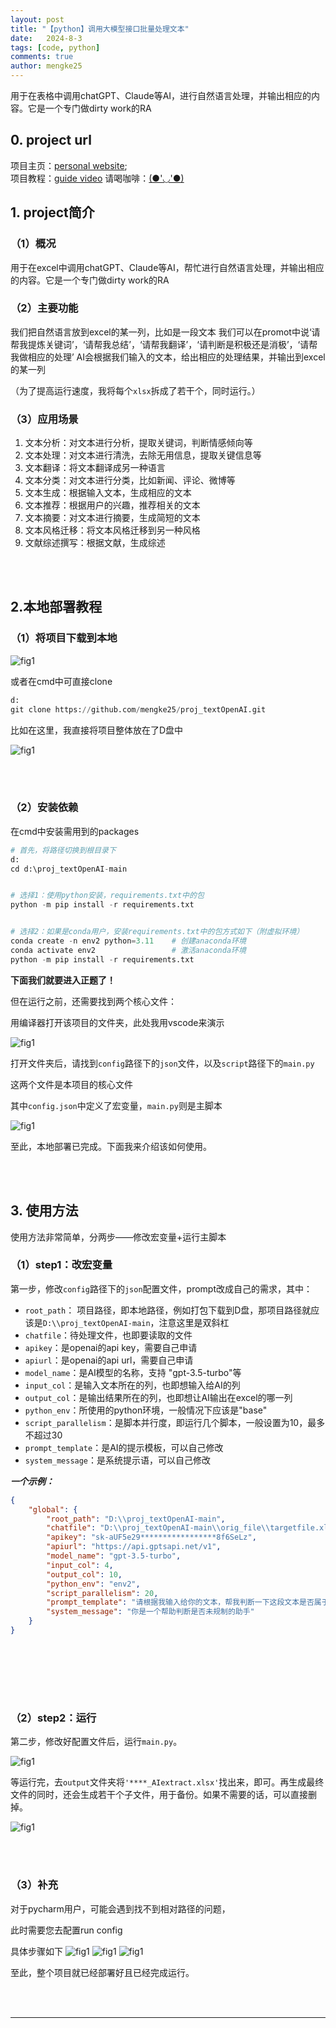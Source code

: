 ```yaml
---
layout: post
title: "【python】调用大模型接口批量处理文本"
date:   2024-8-3
tags: [code, python]
comments: true
author: mengke25
---
```


用于在表格中调用chatGPT、Claude等AI，进行自然语言处理，并输出相应的内容。它是一个专门做dirty work的RA

<!-- more -->

## 0. project url

项目主页：[personal website](https://github.com/mengke25/proj_textOpenAI); <br />
项目教程：[guide video](https://b23.tv/QQ54Vux)
请喝咖啡：[(●'◡'●)](https://github.com/mengke25/mengke25.github.io/blob/main/images/dashang.png)


## 1. project简介

### （1）概况

用于在excel中调用chatGPT、Claude等AI，帮忙进行自然语言处理，并输出相应的内容。它是一个专门做dirty work的RA

### （2）主要功能

我们把自然语言放到excel的某一列，比如是一段文本
我们可以在promot中说‘请帮我提炼关键词’，‘请帮我总结’，‘请帮我翻译’，‘请判断是积极还是消极’，‘请帮我做相应的处理’
AI会根据我们输入的文本，给出相应的处理结果，并输出到excel的某一列

（为了提高运行速度，我将每个`xlsx`拆成了若干个，同时运行。）

### （3）应用场景

1. 文本分析：对文本进行分析，提取关键词，判断情感倾向等
2. 文本处理：对文本进行清洗，去除无用信息，提取关键信息等
3. 文本翻译：将文本翻译成另一种语言
4. 文本分类：对文本进行分类，比如新闻、评论、微博等
5. 文本生成：根据输入文本，生成相应的文本
6. 文本推荐：根据用户的兴趣，推荐相关的文本
7. 文本摘要：对文本进行摘要，生成简短的文本
8. 文本风格迁移：将文本风格迁移到另一种风格
9. 文献综述撰写：根据文献，生成综述

<br /> <br />



## 2.本地部署教程

### （1）将项目下载到本地

![fig1](https://mengke25.github.io/images/xlsxAPI/s1.png)

或者在cmd中可直接clone

```python
d:
git clone https://github.com/mengke25/proj_textOpenAI.git
```

比如在这里，我直接将项目整体放在了D盘中

![fig1](https://mengke25.github.io/images/xlsxAPI/s2.png)

<br /> <br />

### （2）安装依赖

在cmd中安装需用到的packages

```python
# 首先，将路径切换到根目录下
d: 
cd d:\proj_textOpenAI-main


# 选择1：使用python安装，requirements.txt中的包
python -m pip install -r requirements.txt


# 选择2：如果是conda用户，安装requirements.txt中的包方式如下（附虚拟环境）
conda create -n env2 python=3.11    # 创建anaconda环境
conda activate env2                 # 激活anaconda环境
python -m pip install -r requirements.txt
```

**下面我们就要进入正题了！**

但在运行之前，还需要找到两个核心文件：

用编译器打开该项目的文件夹，此处我用vscode来演示

![fig1](https://mengke25.github.io/images/xlsxAPI/s3.png)

打开文件夹后，请找到`config`路径下的`json`文件，以及`script`路径下的`main.py`

这两个文件是本项目的核心文件

其中`config.json`中定义了宏变量，`main.py`则是主脚本

![fig1](https://mengke25.github.io/images/xlsxAPI/s4.png)

至此，本地部署已完成。下面我来介绍该如何使用。

<br /> <br />

## 3. 使用方法

使用方法非常简单，分两步——修改宏变量+运行主脚本

### （1）step1：改宏变量

第一步，修改`config`路径下的`json`配置文件，prompt改成自己的需求，其中：   

* `root_path`： 项目路径，即本地路径，例如打包下载到D盘，那项目路径就应该是`D:\\proj_textOpenAI-main`，注意这里是双斜杠
* `chatfile`：待处理文件，也即要读取的文件
* `apikey`：是openai的api key，需要自己申请
* `apiurl`：是openai的api url，需要自己申请
* `model_name`：是AI模型的名称，支持 "gpt-3.5-turbo"等
* `input_col`：是输入文本所在的列，也即想输入给AI的列
* `output_col`：是输出结果所在的列，也即想让AI输出在excel的哪一列
* `python_env`：所使用的python环境，一般情况下应该是"base"
* `script_parallelism`：是脚本并行度，即运行几个脚本，一般设置为10，最多不超过30
* `prompt_template`：是AI的提示模板，可以自己修改
* `system_message`：是系统提示语，可以自己修改

***一个示例：***

```json
{
    "global": {
        "root_path": "D:\\proj_textOpenAI-main",
        "chatfile": "D:\\proj_textOpenAI-main\\orig_file\\targetfile.xlsx", 
        "apikey": "sk-aUF5e29*****************8f6SeLz",
        "apiurl": "https://api.gptsapi.net/v1",
        "model_name": "gpt-3.5-turbo",
        "input_col": 4,
        "output_col": 10,
        "python_env": "env2", 
        "script_parallelism": 20, 
        "prompt_template": "请根据我输入给你的文本，帮我判断一下这段文本是否属于abc。",
        "system_message": "你是一个帮助判断是否未规制的助手"
    }
}
```

<br /> <br />

<br /> <br />

### （2）step2：运行

第二步，修改好配置文件后，运行`main.py`。

![fig1](https://mengke25.github.io/images/xlsxAPI/s5.png)

等运行完，去`output`文件夹将`'****_AIextract.xlsx'`找出来，即可。再生成最终文件的同时，还会生成若干个子文件，用于备份。如果不需要的话，可以直接删掉。

![fig1](https://mengke25.github.io/images/xlsxAPI/s6.png)

<br /> <br />

### （3）补充

对于pycharm用户，可能会遇到找不到相对路径的问题，

此时需要您去配置run config

具体步骤如下
![fig1](https://mengke25.github.io/images/xlsxAPI/s7.png)
![fig1](https://mengke25.github.io/images/xlsxAPI/s8.png)
![fig1](https://mengke25.github.io/images/xlsxAPI/s9.png)

至此，整个项目就已经部署好且已经完成运行。


<br /> <br />

--------------------------



